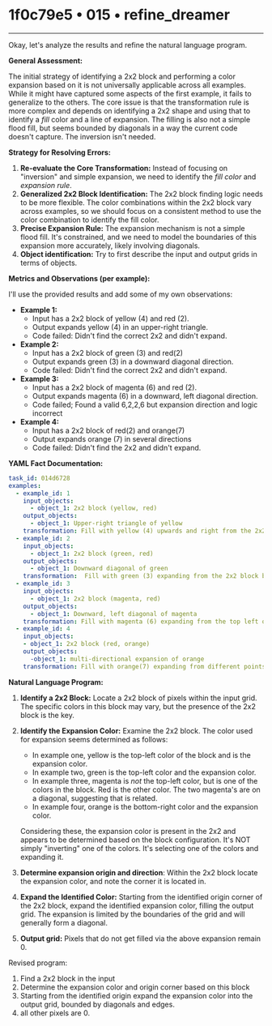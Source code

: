 # 1f0c79e5 • 015 • refine_dreamer

---
Okay, let's analyze the results and refine the natural language program.

**General Assessment:**

The initial strategy of identifying a 2x2 block and performing a color expansion based on it is not universally applicable across all examples. While it might have captured some aspects of the first example, it fails to generalize to the others. The core issue is that the transformation rule is more complex and depends on identifying a 2x2 shape and using that to identify a *fill* color and a line of expansion. The filling is also not a simple flood fill, but seems bounded by diagonals in a way the current code doesn't capture. The inversion isn't needed.

**Strategy for Resolving Errors:**

1.  **Re-evaluate the Core Transformation:** Instead of focusing on "inversion" and simple expansion, we need to identify the *fill color* and *expansion rule*.
2.  **Generalized 2x2 Block Identification:** The 2x2 block finding logic needs to be more flexible. The color combinations within the 2x2 block vary across examples, so we should focus on a consistent method to use the color combination to identify the fill color.
3.  **Precise Expansion Rule:** The expansion mechanism is not a simple flood fill. It's constrained, and we need to model the boundaries of this expansion more accurately, likely involving diagonals.
4. **Object identification:** Try to first describe the input and output grids in terms of objects.

**Metrics and Observations (per example):**

I'll use the provided results and add some of my own observations:

*   **Example 1:**
    *   Input has a 2x2 block of yellow (4) and red (2).
    *   Output expands yellow (4) in an upper-right triangle.
    *   Code failed: Didn't find the correct 2x2 and didn't expand.
*   **Example 2:**
    *   Input has a 2x2 block of green (3) and red(2)
    *   Output expands green (3) in a downward diagonal direction.
    *   Code failed: Didn't find the correct 2x2 and didn't expand.
*   **Example 3:**
    *   Input has a 2x2 block of magenta (6) and red (2).
    *   Output expands magenta (6) in a downward, left diagonal direction.
    *   Code failed; Found a valid 6,2,2,6 but expansion direction and logic incorrect
*   **Example 4:**
    * Input has a 2x2 block of red(2) and orange(7)
    * Output expands orange (7) in several directions
    * Code failed: Didn't find the 2x2 and didn't expand.

**YAML Fact Documentation:**

```yaml
task_id: 014d6728
examples:
  - example_id: 1
    input_objects:
      - object_1: 2x2 block (yellow, red)
    output_objects:
      - object_1: Upper-right triangle of yellow
    transformation: Fill with yellow (4) upwards and right from the 2x2 block's top-left, bound by the grid edges.
  - example_id: 2
    input_objects:
      - object_1: 2x2 block (green, red)
    output_objects:
      - object_1: Downward diagonal of green
    transformation:  Fill with green (3) expanding from the 2x2 block bottom-left corner in downward right diagonals.
  - example_id: 3
    input_objects:
      - object_1: 2x2 block (magenta, red)
    output_objects:
      - object_1: Downward, left diagonal of magenta
    transformation: Fill with magenta (6) expanding from the top left of 2x2 block in a diagonal and left direction.
  - example_id: 4
    input_objects:
    - object_1: 2x2 block (red, orange)
    output_objects:
      -object_1: multi-directional expansion of orange
    transformation: Fill with orange(7) expanding from different points of the 2x2 block outwards
```

**Natural Language Program:**

1.  **Identify a 2x2 Block:** Locate a 2x2 block of pixels within the input grid. The specific colors in this block may vary, but the presence of the 2x2 block is the key.

2. **Identify the Expansion Color:** Examine the 2x2 block. The color used for expansion seems determined as follows:

   * In example one, yellow is the top-left color of the block and is the expansion color.
   * In example two, green is the top-left color and the expansion color.
   * In example three, magenta is *not* the top-left color, but is one of the colors in the block. Red is the other color. The two magenta's are on a diagonal, suggesting that is related.
   * In example four, orange is the bottom-right color and the expansion color.

    Considering these, the expansion color is present in the 2x2 and appears to be determined based on the block configuration. It's NOT simply "inverting" one of the colors. It's selecting one of the colors and expanding it.

3.  **Determine expansion origin and direction**: Within the 2x2 block locate the expansion color, and note the corner it is located in.

4.  **Expand the Identified Color:** Starting from the identified origin corner of the 2x2 block, expand the identified expansion color, filling the output grid.
 The expansion is limited by the boundaries of the grid and will generally form a diagonal.

5. **Output grid:** Pixels that do not get filled via the above expansion remain 0.

Revised program:

1. Find a 2x2 block in the input
2. Determine the expansion color and origin corner based on this block
3. Starting from the identified origin expand the expansion color into the output grid, bounded by diagonals and edges.
4. all other pixels are 0.

